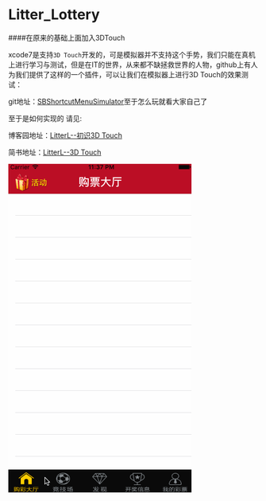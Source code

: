 # Litter_Lottery

####在原来的基础上面加入3DTouch


xcode7是支持`3D Touch`开发的，可是模拟器并不支持这个手势，我们只能在真机上进行学习与测试，但是在IT的世界，从来都不缺拯救世界的人物，github上有人为我们提供了这样的一个插件，可以让我们在模拟器上进行3D Touch的效果测试：

git地址：[SBShortcutMenuSimulator](https://github.com/DeskConnect/SBShortcutMenuSimulator)至于怎么玩就看大家自己了



至于是如何实现的  请见:

博客园地址：[LitterL--初识3D Touch](http://www.cnblogs.com/ljy-666/p/5119592.html)

简书地址：[LitterL--3D Touch](http://www.jianshu.com/p/bc54e420b112)

![](Lottery.gif)

